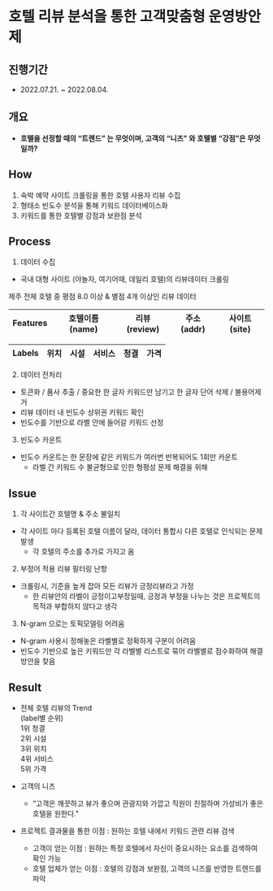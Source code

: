 # 호텔 리뷰 분석을 통한 고객맞춤형 운영방안 제
## 진행기간 
- 2022.07.21. ~ 2022.08.04.

## 개요
- **호텔을 선정할 때의 “트렌드” 는 무엇이며, 고객의 “니즈” 와 호텔별 “강점”은 무엇일까?**

## How
1. 숙박 예약 사이트 크롤링을 통한 호텔 사용자 리뷰 수집
2. 형태소 빈도수 분석을 통해 키워드 데이터베이스화
3. 키워드를 통한 호텔별 강점과 보완점 분석

## Process
1. 데이터 수집
- 국내 대형 사이트 (야놀자, 여기어때, 데일리 호텔)의 리뷰데이터 크롤링

제주 전체 호텔 중 평점 8.0 이상 & 별점  4개 이상인 리뷰 데이터

 Features | 호텔이름 (name) | 리뷰(review) | 주소(addr) | 사이트(site) |
 :-------:|:-----------:|:-------:|:-----------:|:-------:|
 
 Labels | 위치 | 시설 | 서비스 | 청결 | 가격 |
 :-------:|:-----------:|:-------:|:-----------:|:-------:|:-----------:|
 
2. 데이터 전처리
- 토큰화 / 품사 추출 / 중요한 한 글자 키워드만 남기고 한 글자 단어 삭제 / 불용어제거
- 리뷰 데이터 내 빈도수 상위권 키워드 확인
- 빈도수를 기반으로 라벨 안에 들어갈 키워드 선정

3. 빈도수 카운트
- 빈도수 카운트는 한 문장에 같은 키워드가 여러번 반복되어도 1회만 카운트
  - 라벨 간 키워드 수 불균형으로 인한 형평성 문제 해결을 위해

## Issue
1. 각 사이트간 호텔명 & 주소 불일치
- 각 사이트 마다 등록된 호텔 이름이 달라, 데이터 통합시 다른 호텔로 인식되는 문제 발생
  - 각 호텔의 주소를 추가로 가지고 옴

2. 부정어 적용 리뷰 필터링 난항
- 크롤링시, 기준을 높게 잡아 모든 리뷰가 긍정리뷰라고 가정
  - 한 리뷰안의 라벨이 긍정이고부정일때, 긍정과 부정을 나누는 것은 프로젝트의 목적과 부합하지 않다고 생각

3. N-gram 으로는 토픽모델링 어려움
- N-gram 사용시 정해놓은 라벨별로 정확하게 구분이 어려움
 - 빈도수 기반으로 높은 키워드만 각 라벨별 리스트로 묶어 라벨별로  점수화하여 해결방안을 찾음

## Result
- 전체 호텔 리뷰의 Trend  
(label별 순위)   
1위 청결  
2위 시설  
3위 위치  
4위 서비스  
5위 가격
 
- 고객의 니즈
  - “고객은 깨끗하고 뷰가 좋으며 관광지와 가깝고 직원이 친절하며 가성비가 좋은 호텔을 원한다."
  
- 프로젝트 결과물을 통한 이점 : 원하는 호텔 내에서 키워드 관련 리뷰 검색
  - 고객이 얻는 이점 : 원하는 특정 호텔에서 자신이 중요시하는 요소를  검색하여 확인 가능
  - 호텔 업체가 얻는 이점 : 호텔의 강점과 보완점, 고객의 니즈를 반영한  트렌드를 파악
